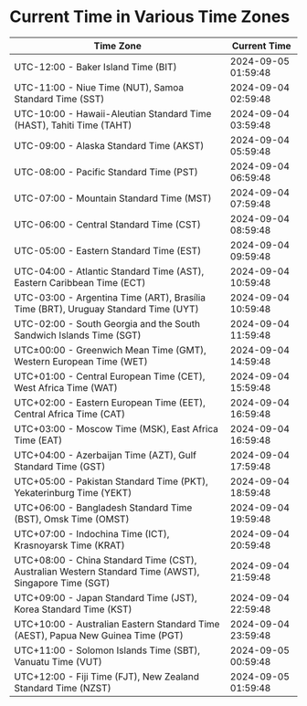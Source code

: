 # Current Time in Various Time Zones

| Time Zone | Current Time |
|-----------|--------------|
| UTC-12:00 - Baker Island Time (BIT) | 2024-09-05 01:59:48 |
| UTC-11:00 - Niue Time (NUT), Samoa Standard Time (SST) | 2024-09-04 02:59:48 |
| UTC-10:00 - Hawaii-Aleutian Standard Time (HAST), Tahiti Time (TAHT) | 2024-09-04 03:59:48 |
| UTC-09:00 - Alaska Standard Time (AKST) | 2024-09-04 05:59:48 |
| UTC-08:00 - Pacific Standard Time (PST) | 2024-09-04 06:59:48 |
| UTC-07:00 - Mountain Standard Time (MST) | 2024-09-04 07:59:48 |
| UTC-06:00 - Central Standard Time (CST) | 2024-09-04 08:59:48 |
| UTC-05:00 - Eastern Standard Time (EST) | 2024-09-04 09:59:48 |
| UTC-04:00 - Atlantic Standard Time (AST), Eastern Caribbean Time (ECT) | 2024-09-04 10:59:48 |
| UTC-03:00 - Argentina Time (ART), Brasília Time (BRT), Uruguay Standard Time (UYT) | 2024-09-04 10:59:48 |
| UTC-02:00 - South Georgia and the South Sandwich Islands Time (SGT) | 2024-09-04 11:59:48 |
| UTC±00:00 - Greenwich Mean Time (GMT), Western European Time (WET) | 2024-09-04 14:59:48 |
| UTC+01:00 - Central European Time (CET), West Africa Time (WAT) | 2024-09-04 15:59:48 |
| UTC+02:00 - Eastern European Time (EET), Central Africa Time (CAT) | 2024-09-04 16:59:48 |
| UTC+03:00 - Moscow Time (MSK), East Africa Time (EAT) | 2024-09-04 16:59:48 |
| UTC+04:00 - Azerbaijan Time (AZT), Gulf Standard Time (GST) | 2024-09-04 17:59:48 |
| UTC+05:00 - Pakistan Standard Time (PKT), Yekaterinburg Time (YEKT) | 2024-09-04 18:59:48 |
| UTC+06:00 - Bangladesh Standard Time (BST), Omsk Time (OMST) | 2024-09-04 19:59:48 |
| UTC+07:00 - Indochina Time (ICT), Krasnoyarsk Time (KRAT) | 2024-09-04 20:59:48 |
| UTC+08:00 - China Standard Time (CST), Australian Western Standard Time (AWST), Singapore Time (SGT) | 2024-09-04 21:59:48 |
| UTC+09:00 - Japan Standard Time (JST), Korea Standard Time (KST) | 2024-09-04 22:59:48 |
| UTC+10:00 - Australian Eastern Standard Time (AEST), Papua New Guinea Time (PGT) | 2024-09-04 23:59:48 |
| UTC+11:00 - Solomon Islands Time (SBT), Vanuatu Time (VUT) | 2024-09-05 00:59:48 |
| UTC+12:00 - Fiji Time (FJT), New Zealand Standard Time (NZST) | 2024-09-05 01:59:48 |
